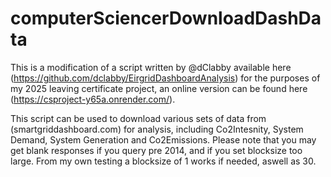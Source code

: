 # computerSciencerDownloadDashData
This is a modification of a script written by @dClabby available here (https://github.com/dclabby/EirgridDashboardAnalysis) for the purposes of my 2025 leaving certificate project, an online version can be found here (https://csproject-y65a.onrender.com/).

This script can be used to download various sets of data from (smartgriddashboard.com) for analysis, including Co2Intesnity, System Demand, System Generation and Co2Emissions.
Please note that you may get blank responses if you query pre 2014, and if you set blocksize too large.
From my own testing a blocksize of 1 works if needed, aswell as 30.
